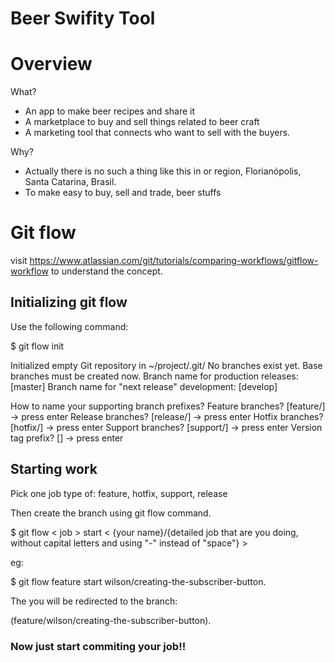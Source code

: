 # Beer Swifity Tool

# Overview

What?

- An app to make beer recipes and share it
- A marketplace to buy and sell things related to beer craft
- A marketing tool that connects who want to sell with the buyers.

Why?

- Actually there is no such a thing like this in or region, Florianópolis, Santa Catarina, Brasil.
- To make easy to buy, sell and trade, beer stuffs

# Git flow

visit https://www.atlassian.com/git/tutorials/comparing-workflows/gitflow-workflow to understand the concept.

## Initializing git flow

Use the following command:

\$ git flow init

Initialized empty Git repository in ~/project/.git/
No branches exist yet. Base branches must be created now.
Branch name for production releases: [master]
Branch name for "next release" development: [develop]

How to name your supporting branch prefixes?
Feature branches? [feature/] -> press enter
Release branches? [release/] -> press enter
Hotfix branches? [hotfix/] -> press enter
Support branches? [support/] -> press enter
Version tag prefix? [] -> press enter

## Starting work

Pick one job type of:
feature,
hotfix,
support,
release

Then create the branch using git flow command.

\$ git flow < job > start < {your name}/{detailed job that are you doing, without capital letters and using "-" instead of "space"} >

eg:

\$ git flow feature start wilson/creating-the-subscriber-button.

The you will be redirected to the branch:

(feature/wilson/creating-the-subscriber-button).

### Now just start commiting your job!!

